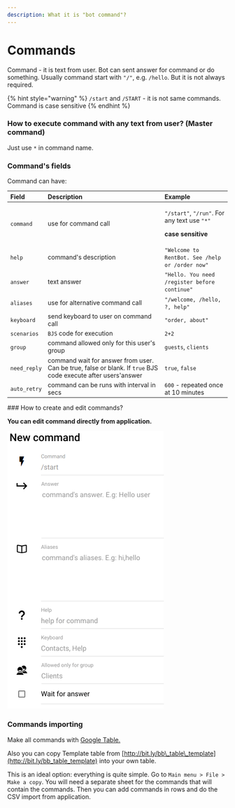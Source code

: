 ```yaml
---
description: What it is "bot command"?
---
```


# Commands

Command - it is text from user. Bot can sent answer for command or do something. Usually command start with `"/"`, e.g. `/hello`. But it is not always required.

{% hint style="warning" %}
`/start` and `/START` - it is not same commands. Command is case sensitive
{% endhint %}

### How to execute command with any text from user? \(Master command\)

Just use `*` in command name. 



### Command's fields

Command can have:

<table>
  <thead>
    <tr>
      <th style="text-align:left">Field</th>
      <th style="text-align:left">Description</th>
      <th style="text-align:left">Example</th>
    </tr>
  </thead>
  <tbody>
    <tr>
      <td style="text-align:left"><code>command</code>
      </td>
      <td style="text-align:left">use for command call</td>
      <td style="text-align:left">
        <p><code>&quot;/start&quot;</code>, <code>&quot;/run&quot;</code>. For any
          text use <code>&quot;*&quot;</code>
        </p>
        <p><b>case sensitive</b>
        </p>
      </td>
    </tr>
    <tr>
      <td style="text-align:left"><code>help</code>
      </td>
      <td style="text-align:left">command&apos;s description</td>
      <td style="text-align:left"><code>&quot;Welcome to RentBot. See /help or /order now&quot;</code>
      </td>
    </tr>
    <tr>
      <td style="text-align:left"><code>answer</code>
      </td>
      <td style="text-align:left">text answer</td>
      <td style="text-align:left"><code>&quot;Hello. You need /register before continue&quot;</code>
      </td>
    </tr>
    <tr>
      <td style="text-align:left"><code>aliases</code>
      </td>
      <td style="text-align:left">use for alternative command call</td>
      <td style="text-align:left"><code>&quot;/welcome, /hello, ?, help&quot;</code>
      </td>
    </tr>
    <tr>
      <td style="text-align:left"><code>keyboard</code>
      </td>
      <td style="text-align:left">send keyboard to user on command call</td>
      <td style="text-align:left"><code>&quot;order, about&quot;</code>
      </td>
    </tr>
    <tr>
      <td style="text-align:left"><code>scenarios</code>
      </td>
      <td style="text-align:left"><code>BJS</code> code for execution</td>
      <td style="text-align:left"><code>2+2</code>
      </td>
    </tr>
    <tr>
      <td style="text-align:left"><code>group</code>
      </td>
      <td style="text-align:left">command allowed only for this user&apos;s group</td>
      <td style="text-align:left"><code>guests</code>, <code>clients</code>
      </td>
    </tr>
    <tr>
      <td style="text-align:left"><code>need_reply</code>
      </td>
      <td style="text-align:left">command wait for answer from user. Can be true, false or blank. If <code>true</code> BJS
        code execute after users&apos;answer</td>
      <td style="text-align:left"><code>true</code>, <code>false</code>
      </td>
    </tr>
    <tr>
      <td style="text-align:left"><code>auto_retry</code>
      </td>
      <td style="text-align:left">command can be runs with interval in secs</td>
      <td style="text-align:left"><code>600</code> - repeated once at 10 minutes</td>
    </tr>
  </tbody>
</table>### How to create and edit commands?

**You can edit command directly from application.**

![Screen from App for command creation](../.gitbook/assets/image%20%2812%29.png)

### Commands importing

Make all commands with [Google Table. ](https://help.bots.business/create-bot-from-google-table)

Also you can copy Template table from [http://bit.ly/bb\_table\_template](http://bit.ly/bb_table_template) into your own table. 

This is an ideal option: everything is quite simple. Go to `Main menu > File > Make a copy`. You will need a separate sheet for the commands that will contain the commands. Then you can add commands in rows and do the CSV import from application.





### 



